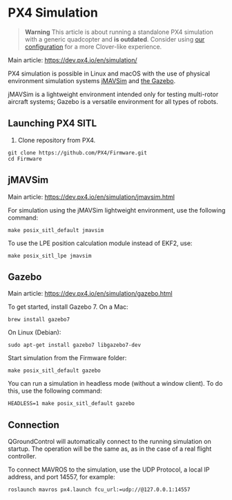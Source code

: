 PX4 Simulation
===

> **Warning** This article is about running a standalone PX4 simulation with a generic quadcopter and **is outdated**. Consider using [our configuration](simulation.md) for a more Clover-like experience.

Main article: https://dev.px4.io/en/simulation/

PX4 simulation is possible in Linux and macOS with the use of physical environment simulation systems [jMAVSim](https://pixhawk.org/dev/hil/jmavsim) and [the Gazebo](http://gazebosim.org).

jMAVSim is a lightweight environment intended only for testing multi-rotor aircraft systems; Gazebo is a versatile environment for all types of robots.

Launching PX4 SITL
--

1. Clone repository from PX4.

```(bash)
git clone https://github.com/PX4/Firmware.git
cd Firmware
```

jMAVSim
--

Main article: https://dev.px4.io/en/simulation/jmavsim.html

For simulation using the jMAVSim lightweight environment, use the following command:

```(bash)
make posix_sitl_default jmavsim
```

To use the LPE position calculation module instead of EKF2, use:

```(bash)
make posix_sitl_lpe jmavsim
```

Gazebo
--

Main article: https://dev.px4.io/en/simulation/gazebo.html

To get started, install Gazebo 7. On a Mac:

```(bash)
brew install gazebo7
```

On Linux (Debian):

```(bash)
sudo apt-get install gazebo7 libgazebo7-dev
```

Start simulation from the Firmware folder:

```(bash)
make posix_sitl_default gazebo
```

You can run a simulation in headless mode (without a window client). To do this, use the following command:

```(bash)
HEADLESS=1 make posix_sitl_default gazebo
```

Connection
---

QGroundControl will automatically connect to the running simulation on startup. The operation will be the same as, as in the case of a real flight controller.

To connect MAVROS to the simulation, use the UDP Protocol, a local IP address, and port 14557, for example:

```(bash)
roslaunch mavros px4.launch fcu_url:=udp://@127.0.0.1:14557
```
